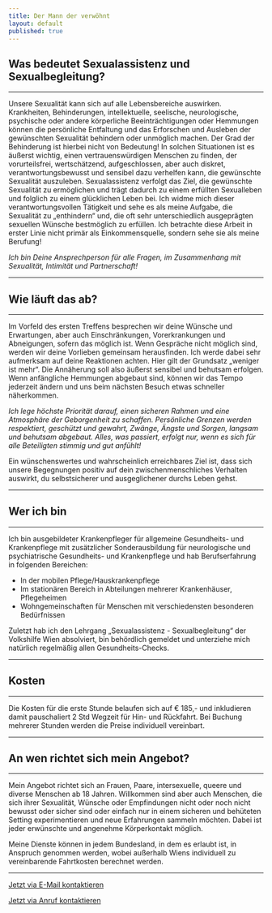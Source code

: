```yaml
---
title: Der Mann der verwöhnt
layout: default
published: true
---
```

## Was bedeutet Sexualassistenz und Sexualbegleitung?
***

Unsere Sexualität kann sich auf alle Lebensbereiche auswirken. Krankheiten, Behinderungen, intellektuelle, seelische, neurologische, psychische oder andere körperliche Beeinträchtigungen oder Hemmungen können die persönliche Entfaltung und das Erforschen und Ausleben der gewünschten Sexualität behindern oder unmöglich machen. Der Grad der Behinderung ist hierbei nicht von Bedeutung!
In solchen Situationen ist es äußerst wichtig, einen vertrauenswürdigen Menschen zu finden, der vorurteilsfrei, wertschätzend, aufgeschlossen, aber auch diskret, verantwortungsbewusst und sensibel dazu verhelfen kann, die gewünschte Sexualität auszuleben.
Sexualassistenz verfolgt das Ziel, die gewünschte Sexualität zu ermöglichen und trägt dadurch zu einem erfüllten Sexualleben und folglich zu einem glücklichen Leben bei.
Ich widme mich dieser verantwortungsvollen Tätigkeit und sehe es als meine Aufgabe, die Sexualität zu „enthindern“ und, die oft sehr unterschiedlich ausgeprägten sexuellen Wünsche bestmöglich zu erfüllen. Ich betrachte diese Arbeit in erster Linie nicht primär als Einkommensquelle, sondern sehe sie als meine Berufung!

_Ich bin Deine Ansprechperson für alle Fragen, im Zusammenhang mit Sexualität, Intimität und Partnerschaft!_

***
## Wie läuft das ab?
***
Im Vorfeld des ersten Treffens besprechen wir deine Wünsche und Erwartungen, aber auch Einschränkungen, Vorerkrankungen und Abneigungen, sofern das möglich ist.
Wenn Gespräche nicht möglich sind, werden wir deine Vorlieben gemeinsam herausfinden.
Ich werde dabei sehr aufmerksam auf deine Reaktionen achten. Hier gilt der Grundsatz „weniger ist mehr“. Die Annäherung soll also äußerst sensibel und behutsam erfolgen. Wenn anfängliche Hemmungen abgebaut sind, können wir das Tempo jederzeit ändern und uns beim nächsten Besuch etwas schneller näherkommen.

_Ich lege höchste Priorität darauf, einen sicheren Rahmen und eine Atmosphäre der Geborgenheit zu schaffen. Persönliche Grenzen werden respektiert, geschützt und gewahrt, Zwänge, Ängste und Sorgen, langsam und behutsam abgebaut. Alles, was passiert, erfolgt nur, wenn es sich für alle Beteiligten stimmig und gut anfühlt!_

Ein wünschenswertes und wahrscheinlich erreichbares Ziel ist, dass sich unsere Begegnungen positiv auf dein zwischenmenschliches Verhalten auswirkt, du selbstsicherer und ausgeglichener durchs Leben gehst.

***
## Wer ich bin
***

Ich bin ausgebildeter Krankenpfleger für allgemeine Gesundheits- und Krankenpflege mit zusätzlicher Sonderausbildung für neurologische und psychiatrische Gesundheits- und Krankenpflege und hab Berufserfahrung in folgenden Bereichen:

- In der mobilen Pflege/Hauskrankenpflege
- Im stationären Bereich in Abteilungen mehrerer Krankenhäuser, Pflegeheimen
- Wohngemeinschaften für Menschen mit verschiedensten besonderen Bedürfnissen

Zuletzt hab ich den Lehrgang „Sexualassistenz - Sexualbegleitung“ der Volkshilfe Wien absolviert, bin behördlich gemeldet und unterziehe mich natürlich regelmäßig allen Gesundheits-Checks.

***
## Kosten
***

Die Kosten für die erste Stunde belaufen sich auf € 185,- und inkludieren damit pauschaliert 2 Std Wegzeit für Hin- und Rückfahrt. Bei Buchung mehrerer Stunden werden die Preise individuell vereinbart.

***
## An wen richtet sich mein Angebot?
***

Mein Angebot richtet sich an Frauen, Paare, intersexuelle, queere und diverse Menschen ab 18 Jahren. Willkommen sind aber auch Menschen, die sich ihrer Sexualität, Wünsche oder Empfindungen nicht oder noch nicht bewusst oder sicher sind oder einfach nur in einem sicheren und behüteten Setting experimentieren und neue Erfahrungen sammeln möchten. Dabei ist jeder erwünschte und angenehme Körperkontakt möglich.

Meine Dienste können in jedem Bundesland, in dem es erlaubt ist, in Anspruch genommen werden, wobei außerhalb Wiens individuell zu vereinbarende Fahrtkosten berechnet werden.

***

[Jetzt via E-Mail kontaktieren](mailto:karlie@sexualbegleitung.wien "Anfrage via E-Mail")

[Jetzt via Anruf kontaktieren](tel:00436705555676 "Anfrage via Anruf")
